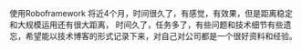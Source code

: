 
使用Roboframework 将近4个月，时间很久了，有感觉，有效果，但是距离稳定和大规模运用还有很大距离，
时间久了，任务多了，有些问题和技术细节有些遗忘，希望能以技术博客的形式记录下来，对自己对公司都是一个很好资料和经验。
